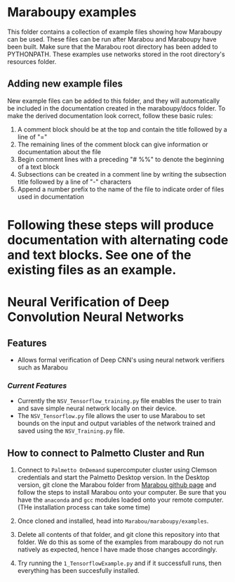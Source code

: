 
# Maraboupy examples

This folder contains a collection of example files showing how Maraboupy can be used.
These files can be run after Marabou and Maraboupy have been built. Make sure that
the Marabou root directory has been added to PYTHONPATH. These examples use networks
stored in the root directory's resources folder.

## Adding new example files
New example files can be added to this folder, and they will automatically be included
in the documentation created in the maraboupy/docs folder. To make the derived documentation
look correct, follow these basic rules:
1. A comment block should be at the top and contain the title followed by a line of "="
2. The remaining lines of the comment block can give information or documentation about the file
3. Begin comment lines with a preceding "# %%" to denote the beginning of a text block
4. Subsections can be created in a comment line by writing the subsection title followed 
by a line of "-" characters
5. Append a number prefix to the name of the file to indicate order of files used in documentation

Following these steps will produce documentation with alternating code and text blocks. See
one of the existing files as an example.
=======
# Neural Verification of Deep Convolution Neural Networks

## Features
- Allows formal verification of Deep CNN's using neural network verifiers such as Marabou

 
### *Current Features*
- Currently the ```NSV_Tensorflow_training.py``` file enables the user to train and save simple neural network locally on their device.
- The ```NSV_Tensorflow.py``` file allows the user to use Marabou to set bounds on the input and output variables of the network trained and saved using the ```NSV_Training.py``` file.

## How to connect to Palmetto Cluster and Run

1) Connect to ```Palmetto OnDemand``` supercomputer cluster using Clemson credentials and start the Palmetto Desktop version.  In the Desktop version, git clone the Marabou folder from [Marabou github page](https://github.com/NeuralNetworkVerification/Marabou) and follow the steps to install Marabou onto your computer. Be sure that you have the ```anaconda``` and ```gcc``` modules loaded onto your remote computer. (THe installation process can take some time)

2) Once cloned and installed, head into ```Marabou/maraboupy/examples```.

3) Delete all contents of that folder, and git clone this repository into that folder. We do this as some of the examples from maraboupy do not run natively as expected, hence I have made those changes accordingly.

4) Try running the ```1_TensorflowExample.py``` and if it successfull runs, then everything has been succesfully installed.
